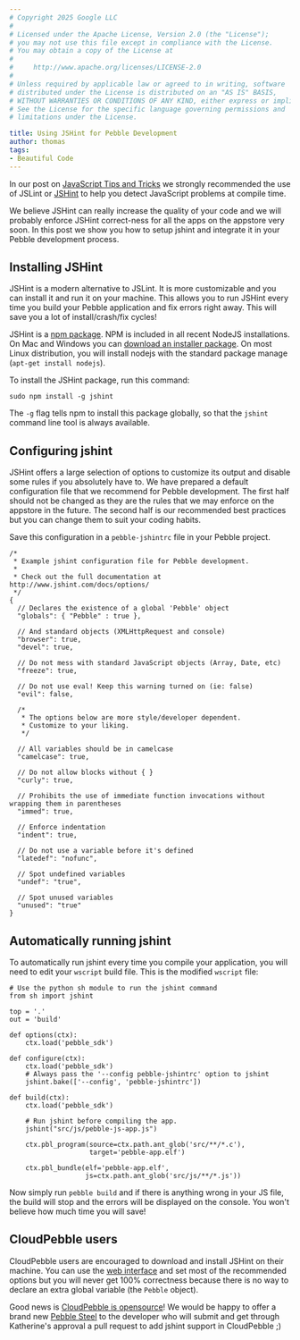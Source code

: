 ```yaml
---
# Copyright 2025 Google LLC
#
# Licensed under the Apache License, Version 2.0 (the "License");
# you may not use this file except in compliance with the License.
# You may obtain a copy of the License at
#
#     http://www.apache.org/licenses/LICENSE-2.0
#
# Unless required by applicable law or agreed to in writing, software
# distributed under the License is distributed on an "AS IS" BASIS,
# WITHOUT WARRANTIES OR CONDITIONS OF ANY KIND, either express or implied.
# See the License for the specific language governing permissions and
# limitations under the License.

title: Using JSHint for Pebble Development
author: thomas
tags:
- Beautiful Code
---
```


In our post on [JavaScript Tips and Tricks](/blog/2013/12/20/Pebble-Javascript-Tips-and-Tricks/) we strongly recommended the use of JSLint or [JSHint](http://www.jshint.com/) to help you detect JavaScript problems at compile time.

We believe JSHint can really increase the quality of your code and we will probably enforce JSHint correct-ness for all the apps on the appstore very soon. In this post we show you how to setup jshint and integrate it in your Pebble development process.



## Installing JSHint

JSHint is a modern alternative to JSLint. It is more customizable and you can install it and run it on your machine. This allows you to run JSHint every time you build your Pebble application and fix errors right away. This will save you a lot of install/crash/fix cycles!

JSHint is a [npm package](https://npmjs.org/package/jshint). NPM is included in all recent NodeJS installations. On Mac and Windows you can [download an installer package](http://nodejs.org/download/). On most Linux distribution, you will install nodejs with the standard package manage (`apt-get install nodejs`).

To install the JSHint package, run this command:

    sudo npm install -g jshint

The `-g` flag tells npm to install this package globally, so that the `jshint` command line tool is always available.

## Configuring jshint

JSHint offers a large selection of options to customize its output and disable some rules if you absolutely have to. We have prepared a default configuration file that we recommend for Pebble development. The first half should not be changed as they are the rules that we may enforce on the appstore in the future. The second half is our recommended best practices but you can change them to suit your coding habits.

Save this configuration in a `pebble-jshintrc` file in your Pebble project.

    /*
     * Example jshint configuration file for Pebble development.
     *
     * Check out the full documentation at http://www.jshint.com/docs/options/
     */
    {
      // Declares the existence of a global 'Pebble' object
      "globals": { "Pebble" : true },

      // And standard objects (XMLHttpRequest and console)
      "browser": true,
      "devel": true,

      // Do not mess with standard JavaScript objects (Array, Date, etc)
      "freeze": true,

      // Do not use eval! Keep this warning turned on (ie: false)
      "evil": false,

      /*
       * The options below are more style/developer dependent.
       * Customize to your liking.
       */

      // All variables should be in camelcase
      "camelcase": true,

      // Do not allow blocks without { }
      "curly": true,

      // Prohibits the use of immediate function invocations without wrapping them in parentheses
      "immed": true,

      // Enforce indentation
      "indent": true,

      // Do not use a variable before it's defined
      "latedef": "nofunc",

      // Spot undefined variables
      "undef": "true",

      // Spot unused variables
      "unused": "true"
    }

## Automatically running jshint

To automatically run jshint every time you compile your application, you will need to edit your `wscript` build file. This is the modified `wscript` file:


    # Use the python sh module to run the jshint command
    from sh import jshint

    top = '.'
    out = 'build'

    def options(ctx):
        ctx.load('pebble_sdk')

    def configure(ctx):
        ctx.load('pebble_sdk')
        # Always pass the '--config pebble-jshintrc' option to jshint
        jshint.bake(['--config', 'pebble-jshintrc'])

    def build(ctx):
        ctx.load('pebble_sdk')

        # Run jshint before compiling the app.
        jshint("src/js/pebble-js-app.js")

        ctx.pbl_program(source=ctx.path.ant_glob('src/**/*.c'),
                        target='pebble-app.elf')

        ctx.pbl_bundle(elf='pebble-app.elf',
                       js=ctx.path.ant_glob('src/js/**/*.js'))

Now simply run `pebble build` and if there is anything wrong in your JS file, the build will stop and the errors will be displayed on the console. You won't believe how much time you will save!

## CloudPebble users

CloudPebble users are encouraged to download and install JSHint on their machine. You can use the [web interface](http://www.jshint.com/) and set most of the recommended options but you will never get 100% correctness because there is no way to declare an extra global variable (the `Pebble` object).

Good news is [CloudPebble is opensource](https://github.com/CloudPebble/CloudPebble/)! We would be happy to offer a brand new [Pebble Steel](http://www.rebble.io/steel) to the developer who will submit and get through Katherine's approval a pull request to add jshint support in CloudPebble ;)
